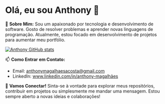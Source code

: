 # Olá, eu sou Anthony 👋

🌟 **Sobre Mim:**
Sou um apaixonado por tecnologia e desenvolvimento de software. Gosto de resolver problemas e aprender novas linguagens de programação. Atualmente, estou focado em desenvolvimento de projetos para aumentar meu portfólio.

[![Anthony GitHub stats](https://github-readme-stats.vercel.app/api?username=anthonymagalhaes&show_icons=true&theme=radical)](https://github.com/anthonymagalhaes)
  
📫 **Como Entrar em Contato:**
- Email: anthonymagalhaesacosta@gmail.com
- LinkedIn: www.linkedin.com/in/anthony-magalhães


🎉 **Vamos Conectar!**
Sinta-se à vontade para explorar meus repositórios, contribuir em projetos ou simplesmente me mandar uma mensagem. Estou sempre aberto a novas ideias e colaborações!

